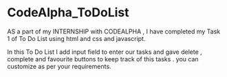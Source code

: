 # CodeAlpha_ToDoList


AS a part of my INTERNSHIP with CODEALPHA , I have completed my Task 1 of To Do List using html and css and javascript.

In this To Do List I add input field to enter our tasks and gave delete , complete and favourite buttons to keep track of this tasks . you can customize as per your requirements.

